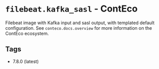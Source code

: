 # `filebeat.kafka_sasl` - ContEco

Filebeat image with Kafka input and sasl output, with templated default configuration.
See `conteco.docs.overview` for more information on the ContEco ecosystem.

## Tags

* 7.8.0 (latest)  
